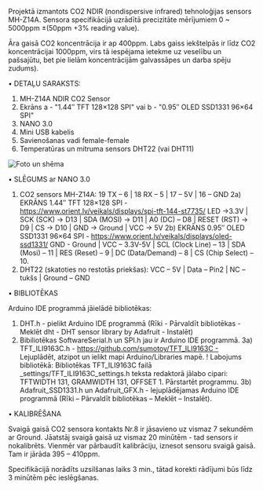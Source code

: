 Projektā izmantots CO2 NDIR (nondispersive infrared) tehnoloģijas sensors MH-Z14A.
Sensora specifikācijā uzrādītā precizitāte mērījumiem 0 ~ 5000ppm ±(50ppm +3% reading value).

Āra gaisā CO2 koncentrācija ir ap 400ppm. Labs gaiss iekštelpās ir līdz CO2 koncentrācijai 1000ppm,
virs tā iespējama ietekme uz veselību un pašsajūtu, bet pie lielām koncentrācijām galvassāpes un darba spēju zudums).

• DETAĻU SARAKSTS:

1) MH-Z14A NDIR CO2 Sensor
2) Ekrāns a - "1.44″ TFT 128×128 SPI" vai b - "0.95″ OLED SSD1331 96×64 SPI"
3) NANO 3.0
4) Mini USB kabelis
5) Savienošanas vadi female-female
6) Temperatūras un mitruma sensors DHT22 (vai DHT11)

![Foto un shēma](https://www.orient.lv/wp-content/uploads/2019/11/co2-mhz14-dht22-tft128x128-nano.jpg)


• SLĒGUMS ar NANO 3.0

1) CO2 sensors MH-Z14A:
19 TX – 6 | 18 RX – 5 | 17 – 5V | 16 – GND
2a) EKRĀNS 1.44″ TFT 128×128 SPI - https://www.orient.lv/veikals/displays/spi-tft-144-st7735/
LED ->3.3V | SCK (SCK) -> D13 | SDA (MOSI) -> D11 | A0 (DC) – D8 | RESET (RST) -> D9 | CS -> D10 | GND -> Ground | VCC -> 5V
2b) EKRĀNS 0.95″ OLED SSD1331 96×64 SPI - https://www.orient.lv/veikals/displays/oled-ssd1331/
GND  - Ground | VCC – 3.3V-5V | SCL (Clock Line) – 13 | SDA (Mosi) – 11 | RES (Reset) – 9 | DC (Data/Demand) – 8 | CS (Chip Select) – 10.
3) DHT22 (skatoties no restotās priekšas):
VCC – 5V | Data – Pin2 | NC – tukšs | Ground – GND


• BIBLIOTĒKAS

Arduino IDE programmā jāielādē bibliotēkas:
1) DHT.h - pielikt Arduino IDE programmā (Rīki - Pārvaldīt bibliotēkas - Meklēt dht - DHT sensor library by Adafruit - Instalēt)
2) Bibiliotēkas SoftwareSerial.h un SPI.h jau ir Arduino IDE programmā.
3a) TFT_ILI9163C.h - https://github.com/sumotoy/TFT_ILI9163C - Lejuplādēt, atzipot un ielikt mapi Arduino/Libraries mapē.
! Labojums bibliotēkā:
Bibliotēkas TFT_ILI9163C failā _settings/TFT_ILI9163C_settings.h teksta redaktorā jālabo cipari: 
TFTWIDTH 131, GRAMWIDTH 131, OFFSET 1. Pārstartēt programmu.
3b) Adafruit_SSD1331.h un Adafruit_GFX.h - lejuplādējamas Arduino IDE programmā (Rīki – Pārvaldīt bibliotēkas – Meklēt – Instalēt).


• KALIBRĒŠANA

Svaigā gaisā CO2 sensora kontakts Nr.8 ir jāsavieno uz vismaz 7 sekundēm ar Ground.
Jāatstāj svaigā gaisā uz vismaz 20 minūtēm - tad sensors ir nokalibrēts.
Vienmēr var pārbaudīt kalibrāciju, iznesot sensoru svaigā gaisā. Tam ir jārāda 395 – 410ppm.

Specifikācijā norādīts uzsilšanas laiks 3 min., tātad korekti rādījumi būs līdz 3 minūtēm pēc ieslēgšanas.
